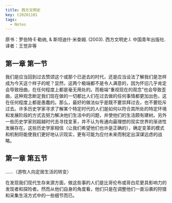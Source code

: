 ```yaml
---
title: 西方文明史
key: t20201101
tags:
  - Notes
---
```


原书：罗伯特·E·勒纳, & 斯坦迪什·米查姆. (2003). 西方文明史.Ⅰ. 中国青年出版社.
译者：王觉非等

<!--more-->

## 第一章 第一节

我们是应当回到过去赞颂这个或那个已逝去的时代，还是应当设法了解我们是怎样成为今天这个样子的呢？显然，这两个极端都不是令人满意的，因为怀旧几乎肯定会导致扭曲，在任何程度上都是毫无用处的。而极端“重视现在的观念”也会导致歪曲，这种观念断定我们现在做的一切都比人们在过去做的任何事情都更加出色，这在任何程度上都是愚蠢的。那么，最好的做法似乎是既不要崇拜过去，也不要贬斥过去。许多历史学家寻求了解某个特定时代的人们是如何以符合其所处的特定环境和发展阶段的方式去努力解决他们生活中的问题，并使他们的生活颇有建树。另外一些历史学家则超越时代去寻找变革，并不认为有通向最理想的现实世界的渐进性发展存在。这些历史学家相信（让我们希望他们也许是正确的），确定变革的模式和机制将能使我们更好地认识现实，更有可能为应付未来而制定出深谋远虑的战略。

## 第一章 第五节

……（游牧人向定居生活的转变）

在发现我们现代生存来源方面，做这些事的人们是比哥伦布或哥白尼更具影响力的发现者和探险者。然而从他们自身的角度看，他们只是在调整他们一直沿袭的狩猎和采集生活方式中的一些细节而已。
